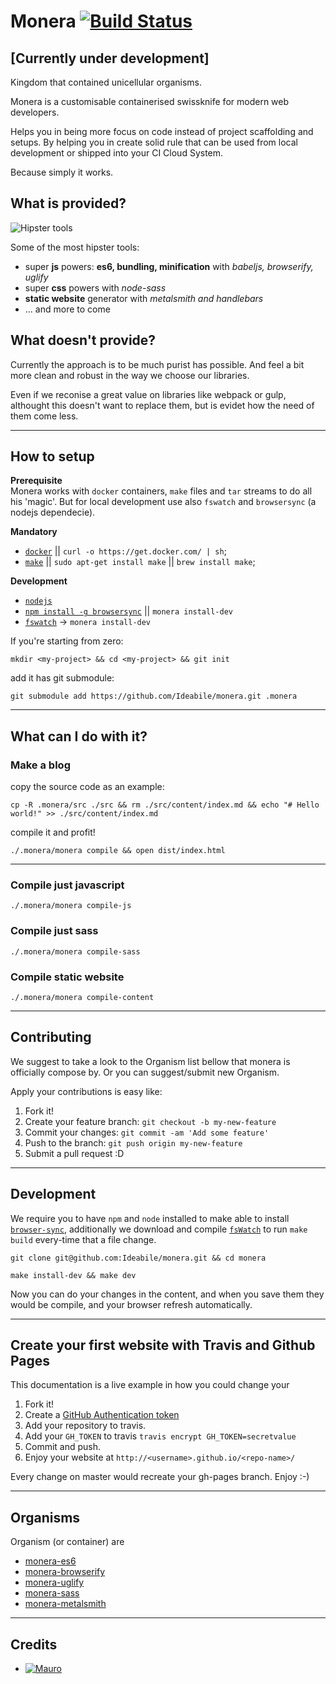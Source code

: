 # Monera [![Build Status](https://travis-ci.org/Ideabile/monera.svg?branch=master)](https://travis-ci.org/Ideabile/monera)
## [Currently under development]
Kingdom that contained unicellular organisms.

Monera is a customisable containerised swissknife for modern web developers.
<div id="cmds">
</div>

Helps you in being more focus on code instead of project scaffolding and setups.
By helping you in create solid rule that can be used from local development or shipped into your CI Cloud System.

Because simply it works.

<script type="text/javascript" src="https://asciinema.org/a/bzuj6ef4b3qqbp0lf1ti0mflj.js" id="asciicast-bzuj6ef4b3qqbp0lf1ti0mflj" data-autoplay="true" async></script>

## What is provided?
![Hipster tools](http://i.giphy.com/vfKVWywzbRu3C.gif)

Some of the most hipster tools:
  - super **js** powers: **es6, bundling, minification** with *babeljs, browserify, uglify*
  - super **css** powers with *node-sass*
  - **static website** generator with *metalsmith and handlebars*
  - ... and more to come

## What doesn't provide?
Currently the approach is to be much purist has possible.
And feel a bit more clean and robust in the way we choose our libraries.

Even if we reconise a great value on libraries like webpack or gulp, althought this doesn't want to replace them, but is evidet how the need of them come less.

---
    
## How to setup

**Prerequisite**<br/>
Monera works with `docker` containers, `make` files and `tar` streams to do all his 'magic'.
But for local development use also `fswatch` and `browsersync` (a nodejs dependecie).

**Mandatory**
- [`docker`](https://www.docker.com/products/overview) || ```curl -o https://get.docker.com/ | sh```;
- [`make`](https://www.gnu.org/software/make/) || `sudo apt-get install make` || `brew install make`;

**Development**
- [`nodejs`](https://nodejs.org/)
- [`npm install -g browsersync`](https://www.browsersync.io/) || `monera install-dev`
- [`fswatch`](emcrisostomo.github.io/fswatch/) -> `monera install-dev`

If you're starting from zero:
```
mkdir <my-project> && cd <my-project> && git init
```

add it has git submodule:
```
git submodule add https://github.com/Ideabile/monera.git .monera
```
---

## What can I do with it?

### Make a blog
copy the source code as an example:
```
cp -R .monera/src ./src && rm ./src/content/index.md && echo "# Hello world!" >> ./src/content/index.md
```

compile it and profit!
```
./.monera/monera compile && open dist/index.html
```

---

### Compile just javascript
```
./.monera/monera compile-js
```

### Compile just sass
```
./.monera/monera compile-sass
```

### Compile static website
```
./.monera/monera compile-content
```

---

## Contributing
We suggest to take a look to the Organism list bellow that monera is officially compose by.
Or you can suggest/submit new Organism.

Apply your contributions is easy like:

  1. Fork it!
  2. Create your feature branch: `git checkout -b my-new-feature`
  3. Commit your changes: `git commit -am 'Add some feature'`
  4. Push to the branch: `git push origin my-new-feature`
  5. Submit a pull request :D

---

## Development
We require you to have `npm` and `node` installed to make able to install [`browser-sync`](http://www.browsersync.io/),
additionally we download and compile [`fsWatch`](http://github.com/emcrisostomo/fswatch) to run `make build` every-time that a file change.
```
git clone git@github.com:Ideabile/monera.git && cd monera
```
```
make install-dev && make dev
```
Now you can do your changes in the content, and when you save them they would be compile, and your browser refresh automatically.

---

## Create your first website with Travis and Github Pages
This documentation is a live example in how you could change your

  1. Fork it!
  2. Create a [GitHub Authentication token](https://help.github.com/articles/creating-an-access-token-for-command-line-use/)
  3. Add your repository to travis.
  4. Add your `GH_TOKEN` to travis `travis encrypt GH_TOKEN=secretvalue`
  5. Commit and push.
  6. Enjoy your website at `http://<username>.github.io/<repo-name>/`

Every change on master would recreate your gh-pages branch. Enjoy :-)

---

## Organisms
Organism (or container) are 
  - [monera-es6](https://github.com/Ideabile/monera/blob/master/containers/es6/Dockerfile)
  - [monera-browserify](https://github.com/Ideabile/monera/blob/master/containers/browserify/Dockerfile)
  - [monera-uglify](https://github.com/Ideabile/monera/blob/master/containers/uglify/Dockerfile)
  - [monera-sass](https://github.com/Ideabile/monera/blob/master/containers/sass/Dockerfile)
  - [monera-metalsmith](https://github.com/Ideabile/monera/blob/master/containers/metalsmith/Dockerfile)

---

## Credits
 - [![Mauro](https://avatars.githubusercontent.com/M3kH?size=100)](http://www.ideabile.com)
